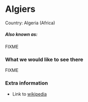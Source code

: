 # Algiers

Country: Algeria (Africa)

##### Also known as:

FIXME

### What we would like to see there

FIXME

### Extra information

- Link to [wikipedia](https://wikipedia.com/FIXME)
